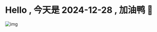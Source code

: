 
# Hello , 今天是 2024-12-28 , 加油鸭 🤭

![img](https://v1.jinrishici.com/all.svg?font-size=18&spacing=4)


